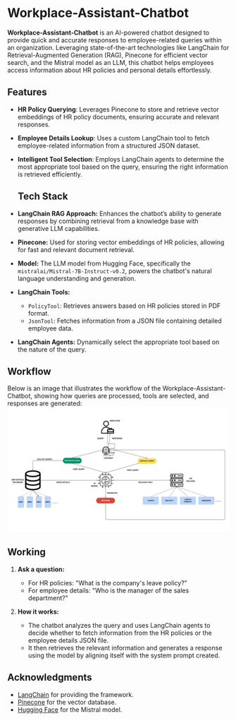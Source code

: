 # Workplace-Assistant-Chatbot
**Workplace-Assistant-Chatbot** is an AI-powered chatbot designed to provide quick and accurate responses to employee-related queries within an organization. Leveraging state-of-the-art technologies like LangChain for Retrieval-Augmented Generation (RAG), Pinecone for efficient vector search, and the Mistral model as an LLM, this chatbot helps employees access information about HR policies and personal details effortlessly.

## Features
- **HR Policy Querying**: Leverages Pinecone to store and retrieve vector embeddings of HR policy documents, ensuring accurate and relevant responses.
- **Employee Details Lookup**: Uses a custom LangChain tool to fetch employee-related information from a structured JSON dataset.
- **Intelligent Tool Selection**: Employs LangChain agents to determine the most appropriate tool based on the query, ensuring the right information is retrieved efficiently.

  ## Tech Stack
- **LangChain RAG Approach:** Enhances the chatbot’s ability to generate responses by combining retrieval from a knowledge base with generative LLM capabilities.
- **Pinecone:** Used for storing vector embeddings of HR policies, allowing for fast and relevant document retrieval.
- **Model:** The LLM model from Hugging Face, specifically the `mistralai/Mistral-7B-Instruct-v0.2`, powers the chatbot's natural language understanding and generation.
- **LangChain Tools:** 
  - `PolicyTool`: Retrieves answers based on HR policies stored in PDF format.
  - `JsonTool`: Fetches information from a JSON file containing detailed employee data.
- **LangChain Agents:** Dynamically select the appropriate tool based on the nature of the query.

## Workflow
Below is an image that illustrates the workflow of the Workplace-Assistant-Chatbot, showing how queries are processed, tools are selected, and responses are generated:
![Workflow Diagram](Workflow.png)


## Working
1. **Ask a question:** 
    - For HR policies: "What is the company's leave policy?"
    - For employee details: "Who is the manager of the sales department?"

2. **How it works:**
    - The chatbot analyzes the query and uses LangChain agents to decide whether to fetch information from the HR policies or the employee details JSON file.
    - It then retrieves the relevant information and generates a response using the model by aligning itself with the system prompt created.

## Acknowledgments
- [LangChain](https://github.com/hwchase17/langchain) for providing the framework.
- [Pinecone](https://www.pinecone.io/) for the vector database.
- [Hugging Face](https://huggingface.co/) for the Mistral model.
